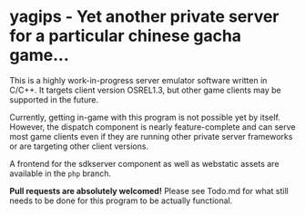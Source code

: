 # yagips - Yet another private server for a particular chinese gacha game...

This is a highly work-in-progress server emulator software written in C/C++. It targets client version OSREL1.3, but other game clients may be supported in the future.

Currently, getting in-game with this program is not possible yet by itself. However, the dispatch component is nearly feature-complete and can serve most game clients even if they are running other private server frameworks or are targeting other client versions.

A frontend for the sdkserver component as well as webstatic assets are available in the `php` branch.

**Pull requests are absolutely welcomed!** Please see Todo.md for what still needs to be done for this program to be actually functional.
